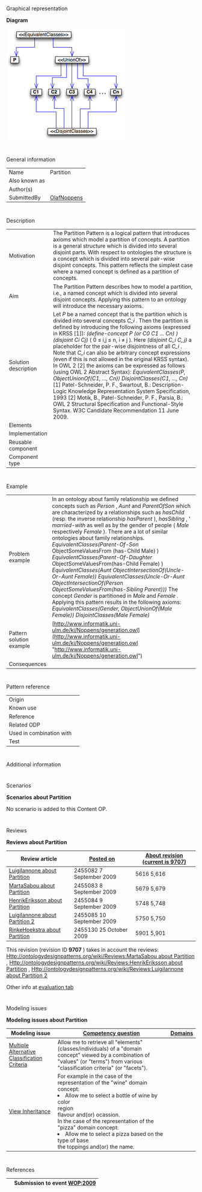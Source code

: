 # 

 Graphical representation



__Diagram__ 





[![Image:Partition-diagram.png](images/e/e1/Partition-diagram.png)](../Image/Partition-diagram.png "Image:Partition-diagram.png")





# 

 General information




|  |  |
| --- | --- |
|  Name  |  Partition  |
|  Also known as  |  |
|  Author(s)  |  |
|  SubmittedBy  | [OlafNoppens](../User/OlafNoppens "User:OlafNoppens")  |



  





# 

 Description




|  |  |
| --- | --- |
|  Motivation  |  The Partition Pattern is a logical pattern that introduces axioms which model a partition of concepts. A partition is a general structure which is divided into several disjoint parts. With respect to ontologies the structure is a concept which is divided into several pair-wise disjoint concepts. This pattern reflects the simplest case where a named concept is defined as a partition of concepts.  |
|  Aim  |  The Partition Pattern describes how to model a partition, i.e., a named concept which is divided into several disjoint concepts. Applying this pattern to an ontology will introduce the necessary axioms.  |
|  Solution description  |  Let _P_  be a named concept that is the partition which is divided into several concepts _C\_i_  . Then the partition is defined by introducing the following axioms (expressed in KRSS [1]): _(define-concept P (or C0 C1 ... Cn) )_ _(disjoint Ci Cj)_  ( 0 ≤ i,j ≤ n, i ≠ j ).  Here _(disjoint C\_i C\_j)_  a placeholder for the pair-wise disjointness of all _C\_i_  . Note that _C\_i_  can also be arbitrary concept expressions (even if this is not allowed in the original KRSS syntax).  In OWL 2 [2] the axioms can be expressed as follows (using OWL 2 Abstract Syntax): _EquivalentClasses(P, ObjectUnionOf(C1, ..., Cn))_ _DisjointClasses(C1, ..., Cn)_  [1] Patel-Schneider, P. F., Swartout, B.: Description-Logic Knowledge Representation System Specification, 1993  [2] Motik, B., Patel-Schneider, P. F., Parsia, B.: OWL 2 Structural Specification and Functional-Style Syntax. W3C Candidate Recommendation 11 June 2009.  |
|  Elements  |  |
|  Implementation  |  |
|  Reusable component  |  |
|  Component type  |  |



  





# 

 Example




|  |  |
| --- | --- |
|  Problem example  |  In an ontology about family relationship we deﬁned concepts such as _Person_  , _Aunt_  and _ParentOfSon_  which are characterized by a relationships such as _hasChild_  (resp. the inverse relationship _hasParent_  ), _hasSibling_  , ' _married-with_  as well as by the gender of people ( _Male_  respectively _Female_  ). There are a lot of similar ontologies about family relationships. _EquivalentClasses(Parent-Of-Son_  ObjectSomeValuesFrom (has-Child Male) ) _EquivalentClasses(Parent-Of-Daughter_  ObjectSomeValuesFrom(has-Child Female) ) _EquivalentClasses(Aunt ObjectIntersectionOf(Uncle-Or-Aunt Female))_ _EquivalentClasses(Uncle-Or-Aunt ObjectIntersectionOf(Person ObjectSomeValuesFrom(has-Sibling Parent)))_  The concept _Gender_  is partitioned in _Male_  and _Female_  . Applying this pattern results in the following axioms: _EquivalentClasses(Gender, ObjectUnionOf(Male Female))_ _DisjointClasses(Male Female)_  |
|  Pattern solution example  | [http://www.informatik.uni-ulm.de/ki/Noppens/generation.owl](http://www.informatik.uni-ulm.de/ki/Noppens/generation.owl "http://www.informatik.uni-ulm.de/ki/Noppens/generation.owl")  |
|  Consequences  |  |



  





# 

 Pattern reference




|  |  |
| --- | --- |
|  Origin  |  |
|  Known use  |  |
|  Reference  |  |
|  Related ODP  |  |
|  Used in combination with  |  |
|  Test  |  |



  





  





# 

 Additional information



# 

 Scenarios




__Scenarios about Partition__ 


 No scenario is added to this Content OP.
 




# 

 Reviews




__Reviews about Partition__ 



|  Review article  | [Posted on](../Property/CreationDate "Property:CreationDate")  | [About revision (current is 9707)](../Property/ReviewAboutVersion "Property:ReviewAboutVersion")  |
| --- | --- | --- |
| [LuigiIannone about Partition](../Reviews/LuigiIannone_about_Partition "Reviews:LuigiIannone about Partition")  |  2455082  7 September 2009  |  5616  5,616  |
| [MartaSabou about Partition](../Reviews/MartaSabou_about_Partition "Reviews:MartaSabou about Partition")  |  2455083  8 September 2009  |  5679  5,679  |
| [HenrikEriksson about Partition](../Reviews/HenrikEriksson_about_Partition "Reviews:HenrikEriksson about Partition")  |  2455084  9 September 2009  |  5748  5,748  |
| [LuigiIannone about Partition 2](../Reviews/LuigiIannone_about_Partition_2 "Reviews:LuigiIannone about Partition 2")  |  2455085  10 September 2009  |  5750  5,750  |
| [RinkeHoekstra about Partition](../Community/RinkeHoekstra_about_Partition "Community:RinkeHoekstra about Partition")  |  2455130  25 October 2009  |  5901  5,901  |



 This revision (revision ID
 __9707__ 
 ) takes in account the reviews:
 [Http://ontologydesignpatterns.org/wiki/Reviews:MartaSabou about Partition](http://ontologydesignpatterns.org/wiki/index.php?title=Reviews:Http://ontologydesignpatterns.org/wiki/Reviews:MartaSabou_about_Partition&action=edit&redlink=1 "Reviews:Http://ontologydesignpatterns.org/wiki/Reviews:MartaSabou about Partition (not yet written)") 
 ,
 [Http://ontologydesignpatterns.org/wiki/Reviews:HenrikEriksson about Partition](http://ontologydesignpatterns.org/wiki/index.php?title=Reviews:Http://ontologydesignpatterns.org/wiki/Reviews:HenrikEriksson_about_Partition&action=edit&redlink=1 "Reviews:Http://ontologydesignpatterns.org/wiki/Reviews:HenrikEriksson about Partition (not yet written)") 
 ,
 [Http://ontologydesignpatterns.org/wiki/Reviews:LuigiIannone about Partition 2](http://ontologydesignpatterns.org/wiki/index.php?title=Reviews:Http://ontologydesignpatterns.org/wiki/Reviews:LuigiIannone_about_Partition_2&action=edit&redlink=1 "Reviews:Http://ontologydesignpatterns.org/wiki/Reviews:LuigiIannone about Partition 2 (not yet written)") 




 Other info at
 [evaluation tab](http://ontologydesignpatterns.org/wiki/index.php?title=Submissions:Partition&action=evaluation "http://ontologydesignpatterns.org/wiki/index.php?title=Submissions:Partition&action=evaluation") 





  





# 

 Modeling issues




__Modeling issues about Partition__ 



|  Modeling issue  | [Competency question](../Property/CompetencyQuestion "Property:CompetencyQuestion")  | [Domains](../Property/Domain "Property:Domain")  |
| --- | --- | --- |
| [Multiple Alternative Classification Criteria](../Community/Multiple_Alternative_Classification_Criteria "Community:Multiple Alternative Classification Criteria")  |  Allow me to retrieve all "elements" (classes/individuals) of a "domain concept" viewed by a combination of "values" (or "terms") from various "classification criteria" (or "facets").  |  |
| [View Inheritance](../Community/View_Inheritance "Community:View Inheritance")  |  For example  in the case of the representation of the "wine" domain concept: <li>        Allow me to select a bottle of wine by color        <br/>        region        <br/>        flavour and(or) ocassion.       </li> In the case of the representation of the "pizza" domain concept: <li>        Allow me to select a pizza based on the type of base        <br/>        the toppings and(or) the name.       </li> |  |




  





# 

 References



  






|  |  Submission to event [WOP:2009](../WOP/2009 "WOP:2009")  |
| --- | --- |